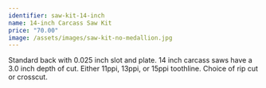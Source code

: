 ```yaml
---
identifier: saw-kit-14-inch
name: 14-inch Carcass Saw Kit
price: "70.00"
image: /assets/images/saw-kit-no-medallion.jpg
---
```

Standard back with 0.025 inch slot and plate.  14 inch carcass saws have a 3.0 inch depth of cut.  Either 11ppi, 13ppi, or 15ppi toothline.  Choice of rip cut or crosscut.
